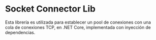 # Socket Connector Lib

Esta librería es utilizada para establecer un pool de conexiones con una cola de conexiones TCP, en .NET Core, implementada con inyección de dependencias.
